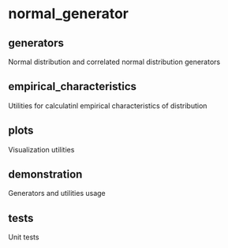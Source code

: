 # normal_generator
## generators
  Normal distribution and correlated normal distribution generators
## empirical_characteristics
  Utilities for calculatinl empirical characteristics of distribution
## plots
  Visualization utilities
## demonstration
  Generators and utilities usage

## tests
  Unit tests